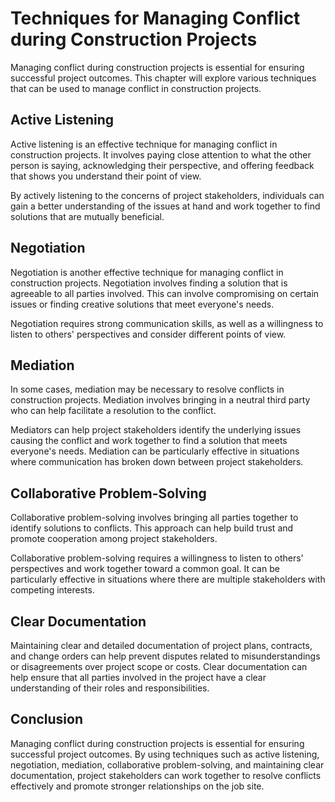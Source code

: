 # Techniques for Managing Conflict during Construction Projects

Managing conflict during construction projects is essential for ensuring successful project outcomes. This chapter will explore various techniques that can be used to manage conflict in construction projects.

Active Listening
----------------

Active listening is an effective technique for managing conflict in construction projects. It involves paying close attention to what the other person is saying, acknowledging their perspective, and offering feedback that shows you understand their point of view.

By actively listening to the concerns of project stakeholders, individuals can gain a better understanding of the issues at hand and work together to find solutions that are mutually beneficial.

Negotiation
-----------

Negotiation is another effective technique for managing conflict in construction projects. Negotiation involves finding a solution that is agreeable to all parties involved. This can involve compromising on certain issues or finding creative solutions that meet everyone's needs.

Negotiation requires strong communication skills, as well as a willingness to listen to others' perspectives and consider different points of view.

Mediation
---------

In some cases, mediation may be necessary to resolve conflicts in construction projects. Mediation involves bringing in a neutral third party who can help facilitate a resolution to the conflict.

Mediators can help project stakeholders identify the underlying issues causing the conflict and work together to find a solution that meets everyone's needs. Mediation can be particularly effective in situations where communication has broken down between project stakeholders.

Collaborative Problem-Solving
-----------------------------

Collaborative problem-solving involves bringing all parties together to identify solutions to conflicts. This approach can help build trust and promote cooperation among project stakeholders.

Collaborative problem-solving requires a willingness to listen to others' perspectives and work together toward a common goal. It can be particularly effective in situations where there are multiple stakeholders with competing interests.

Clear Documentation
-------------------

Maintaining clear and detailed documentation of project plans, contracts, and change orders can help prevent disputes related to misunderstandings or disagreements over project scope or costs. Clear documentation can help ensure that all parties involved in the project have a clear understanding of their roles and responsibilities.

Conclusion
----------

Managing conflict during construction projects is essential for ensuring successful project outcomes. By using techniques such as active listening, negotiation, mediation, collaborative problem-solving, and maintaining clear documentation, project stakeholders can work together to resolve conflicts effectively and promote stronger relationships on the job site.
